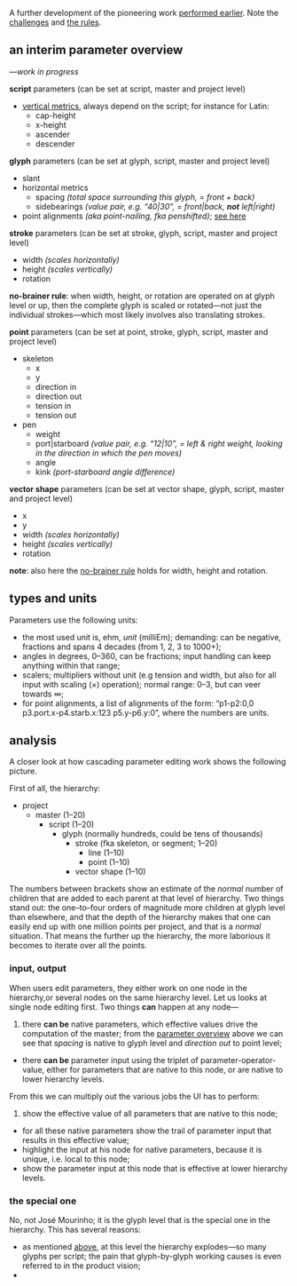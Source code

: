 A further development of the pioneering work [performed earlier](https://github.com/metapolator/metapolator/wiki/elements-of-design#working-with-masters-and-glyphs-in-context). Note the [challenges](https://github.com/metapolator/metapolator/wiki/elements-of-design#challenges) and [the rules](https://github.com/metapolator/metapolator/wiki/elements-of-design#the-rules).

## an interim parameter overview
_—work in progress_

**script** parameters (can be set at script, master and project level)

* [vertical metrics](https://github.com/metapolator/metapolator/wiki/specimen,-and-glyph-interaction#optical-horizontal-lines), always depend on the script; for instance for Latin:
  * cap-height
  * x-height
  * ascender
  * descender

**glyph** parameters (can be set at glyph, script, master and project level)

* slant
* horizontal metrics
  * spacing _(total space surrounding this glyph, = front + back)_
  * sidebearings _(value pair, e.g. “40|30”, = front|back, **not** left|right)_
* point alignments _(aka point-nailing, fka penshifted)_; [see here](https://github.com/metapolator/metapolator/wiki/specimen,-and-glyph-interaction#point-alignments)

**stroke** parameters (can be set at stroke, glyph, script, master and project level)

* width _(scales horizontally)_
* height _(scales vertically)_
* rotation

<a name="nobrainer"></a>**no-brainer rule**: when width, height, or rotation are operated on at glyph level or up, then the complete glyph is scaled or rotated—not just the individual strokes—which most likely involves also translating strokes.

**point** parameters (can be set at point, stroke, glyph, script, master and project level)

* skeleton
  * x
  * y
  * direction in
  * direction out
  * tension in
  * tension out
* pen
  * weight
  * port|starboard _(value pair, e.g. “12|10”, = left & right weight, looking in the direction in which the pen moves)_
  * angle
  * kink _(port-starboard angle difference)_

**vector shape** parameters (can be set at vector shape, glyph, script, master and project level)

* x
* y
* width _(scales horizontally)_
* height _(scales vertically)_
* rotation

**note**: also here the [no-brainer rule](#nobrainer) holds for width, height and rotation.

## types and units
Parameters use the following units:

* the most used unit is, ehm, _unit_ (milliEm); demanding: can be negative, fractions and spans 4 decades (from 1, 2, 3 to 1000+);
* angles in degrees, 0–360, can be fractions; input handling can keep anything within that range;
* scalers; multipliers without unit (e.g tension and width, but also for all input with scaling (×) operation); normal range: 0–3, but can veer towards ∞;
* for point alignments, a list of alignments of the form: “p1-p2:0,0 p3.port.x-p4.starb.x:123 p5.y-p6.y:0”, where the numbers are units.

## analysis
A closer look at how cascading parameter editing work shows the following picture.

First of all, the hierarchy:

* project
  * master (1–20)
    * script (1–20)
      * glyph (normally hundreds, could be tens of thousands)
        * stroke (fka skeleton, or segment; 1–20)
          * line (1–10)
          * point (1–10)
        * vector shape (1–10)

The numbers between brackets show an estimate of the _normal_ number of children that are added to each parent at that level of hierarchy. Two things stand out: the one–to–four orders of magnitude more children at glyph level than elsewhere, and that the depth of the hierarchy makes that one can easily end up with one million points per project, and that is a _normal_ situation. That means the further up the hierarchy, the more laborious it becomes to iterate over all the points.

### input, output
When users edit parameters, they either work on one node in the hierarchy,or several nodes on the same hierarchy level. Let us looks at single node editing first. Two things **can** happen at any node—

1. there **can be** native parameters, which effective values drive the computation of the master; from the [parameter overview](https://github.com/metapolator/metapolator/wiki/parameter-editing#an-interim-parameter-overview) above we can see that _spacing_ is native to glyph level and _direction out_ to point level;
* there **can be** parameter input using the triplet of parameter-operator-value, either for parameters that are native to this node, or are native to lower hierarchy levels.

From this we can multiply out the various jobs the UI has to perform:

1. show the effective value of all parameters that are native to this node;
* for all these native parameters show the trail of parameter input that results in this effective value;
* highlight the input at his node for native parameters, because it is unique, i.e. local to this node;
* show the parameter input at this node that is effective at lower hierarchy levels.

### the special one
No, not José Mourinho; it is the glyph level that is the special one in the hierarchy. This has several reasons:

* as mentioned [above](#analysis), at this level the hierarchy explodes—so many glyphs per script; the pain that glyph-by-glyph working causes is even referred to in the product vision;
* 